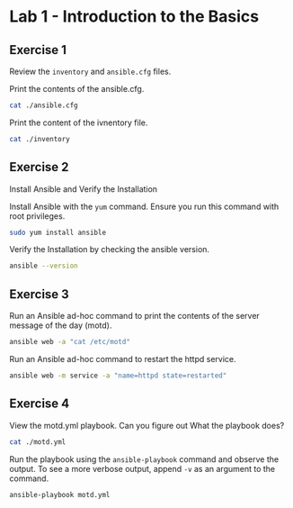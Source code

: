 # Lab 1 - Introduction to the Basics

## Exercise 1
Review the `inventory` and `ansible.cfg` files.

Print the contents of the ansible.cfg.
```bash
cat ./ansible.cfg
```

Print the content of the ivnentory file.
```bash
cat ./inventory
```
## Exercise 2

Install Ansible and Verify the Installation

Install Ansible with the `yum` command. Ensure you run this command with root privileges.
```bash
sudo yum install ansible
```

Verify the Installation by checking the ansible version.
```bash
ansible --version
```

## Exercise 3
Run an Ansible ad-hoc command to print the contents of the server message of the day (motd).

```bash
ansible web -a "cat /etc/motd"
```

Run an Ansible ad-hoc command to restart the httpd service.

```bash
ansible web -m service -a "name=httpd state=restarted"
```

## Exercise 4 
View the motd.yml playbook. Can you figure out What the playbook does?

```bash
cat ./motd.yml
```

Run the playbook using the `ansible-playbook` command and observe the output. To see a more verbose output, append `-v` as an argument to the command.

```bash
ansible-playbook motd.yml
```
